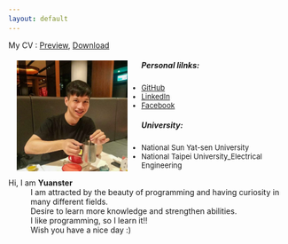 ```yaml
---
layout: default
---
```

<style>
    .image-container{
       max-width: 100%;
       margin: 15px;
     }

     .image_right{
       float: right;
     }

     .image_left{
       float: left;
       margin-right: 25px;
     }
    
    li{
        font-size: 13px;
    }
</style>

My CV : [Preview](./docs/CV.pdf), <a href="https://github.com/YaoyuanHsu/Yuanster/raw/gh-pages/docs/CV.pdf" target="_self">Download</a>

<div class="image-container">
    <img class="image_left" src="index_profile.jpg" alt="drawing" width="200"/>
    <h5>Personal lilnks:</h5>
    <ul>
        <li><a href="https://github.com/YaoyuanHsu" target="_self">GitHub</a></li>
        <li><a href="https://www.linkedin.com/in/yaoyuan-hsu/" target="_self">LinkedIn</a></li>
        <li><a href="https://www.facebook.com/profile.php?id=100000597043596" target="_self">Facebook</a></li>
    </ul>
    <h5>University:</h5>
    <ul>
        <li>National Sun Yat-sen University</li><li>National Taipei University_Electrical Engineering</li>
    </ul>
</div>  

<dl>
<dt>Hi, I am <b>Yuanster</b></dt>
<dd>I am attracted by the beauty of programming and having curiosity in many different fields.</dd>
<dd>Desire to learn more knowledge and strengthen abilities.</dd>
<dd>I like programming, so I learn it!!</dd>
<dd>Wish you have a nice day :)</dd>
</dl>
